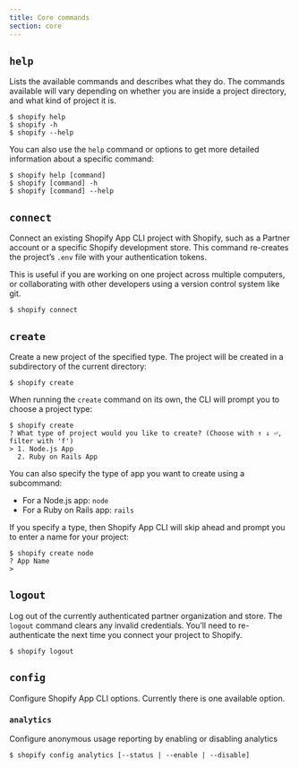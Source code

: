 ```yaml
---
title: Core commands
section: core
---
```


## `help`

Lists the available commands and describes what they do. The commands available will vary depending on whether you are inside a project directory, and what kind of project it is.

```console
$ shopify help
$ shopify -h
$ shopify --help
```

You can also use the `help` command or options to get more detailed information about a specific command:

```console
$ shopify help [command]
$ shopify [command] -h
$ shopify [command] --help
```

## `connect`

Connect an existing Shopify App CLI project with Shopify, such as a Partner account or a specific Shopify development store. This command re-creates the project’s `.env` file with your authentication tokens.

This is useful if you are working on one project across multiple computers, or collaborating with other developers using a version control system like git.

```console
$ shopify connect
```

## `create`

Create a new project of the specified type. The project will be created in a subdirectory of the current directory:

```console
$ shopify create
```

When running the `create` command on its own, the CLI will prompt you to choose a project type:

```console
$ shopify create
? What type of project would you like to create? (Choose with ↑ ↓ ⏎, filter with 'f')
> 1. Node.js App
  2. Ruby on Rails App
```

You can also specify the type of app you want to create using a subcommand:
- For a Node.js app: `node`
- For a Ruby on Rails app: `rails`

If you specify a type, then Shopify App CLI will skip ahead and prompt you to enter a name for your project:

```console
$ shopify create node
? App Name
> 
```

## `logout`

Log out of the currently authenticated partner organization and store. The `logout` command clears any invalid credentials. You’ll need to re-authenticate the next time you connect your project to Shopify.

```console
$ shopify logout
```

## `config`

Configure Shopify App CLI options. Currently there is one available option.

### `analytics`

Configure anonymous usage reporting by enabling or disabling analytics 
```console
$ shopify config analytics [--status | --enable | --disable]
```
